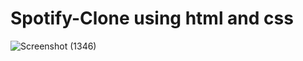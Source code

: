 # Spotify-Clone using html and css
![Screenshot (1346)](https://github.com/Ipsit123880/Spotify-Clone/assets/108969878/7befd708-c901-4fc3-896a-6eb9b31f3ee8)
